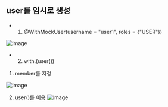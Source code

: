 ## user를 임시로 생성

- 1. @WithMockUser(username = "user1", roles = {"USER"})

![image](https://user-images.githubusercontent.com/108928206/205561223-863010e1-d36a-489b-ace3-e90ad1cba352.png)

- 2. with.(user())

1) member를 지정

![image](https://user-images.githubusercontent.com/108928206/205568429-f524c830-d5f3-4362-86e6-947fee02ad54.png)

2) user()를 이용
![image](https://user-images.githubusercontent.com/108928206/205563812-6a40e466-8f50-4576-8f76-6105af21d375.png)
